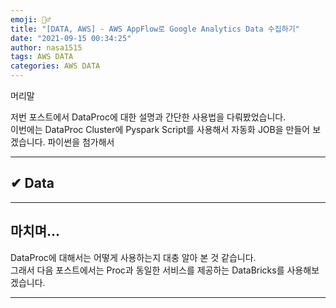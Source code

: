 ```yaml
---
emoji: 🤦‍♂️
title: "[DATA, AWS] - AWS AppFlow로 Google Analytics Data 수집하기"
date: "2021-09-15 00:34:25"
author: nasa1515
tags: AWS DATA
categories: AWS DATA
---
```


  

머리말  

저번 포스트에서 DataProc에 대한 설명과 간단한 사용법을 다뤄봤었습니다.  
이번에는 DataProc Cluster에 Pyspark Script를 사용해서 
자동화 JOB을 만들어 보겠습니다. 파이썬을 첨가해서  

---

## ✔ Data


---

## 마치며…  

  
DataProc에 대해서는 어떻게 사용하는지 대충 알아 본 것 같습니다.  
그래서 다음 포스트에서는 Proc과 동일한 서비스를 제공하는 DataBricks를 사용해보겠습니다.  


---

```toc
```